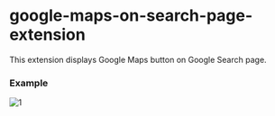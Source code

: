 # google-maps-on-search-page-extension

This extension displays Google Maps button on Google Search page.

### Example
![1](https://github.com/molotochok/google-maps-on-search-page-extension/assets/22146812/80631bd4-06c6-4993-bf62-82c342dea48e)
